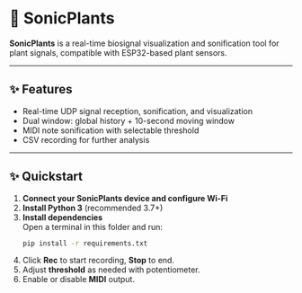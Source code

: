 # 🌱 SonicPlants

**SonicPlants** is a real-time biosignal visualization and sonification tool for plant signals, compatible with ESP32-based plant sensors.

---

## ✨ Features

- Real-time UDP signal reception, sonification, and visualization
- Dual window: global history + 10-second moving window
- MIDI note sonification with selectable threshold
- CSV recording for further analysis

---

## ✨ Quickstart

1. **Connect your SonicPlants device and configure Wi-Fi**
2. **Install Python 3** (recommended 3.7+)
3. **Install dependencies**  
   Open a terminal in this folder and run:
   ```bash
   pip install -r requirements.txt
4. Click **Rec** to start recording, **Stop** to end.
5. Adjust **threshold** as needed with potentiometer.
6. Enable or disable **MIDI** output.